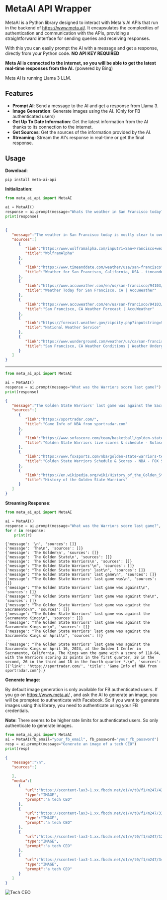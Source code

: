 # MetaAI API Wrapper

MetaAI is a Python library designed to interact with Meta's AI APIs that run in the backend of https://www.meta.ai/. It encapsulates the complexities of authentication and communication with the APIs, providing a straightforward interface for sending queries and receiving responses.

With this you can easily prompt the AI with a message and get a response, directly from your Python code. **NO API KEY REQUIRED**

**Meta AI is connected to the internet, so you will be able to get the latest real-time responses from the AI.** (powered by Bing)

Meta AI is running Llama 3 LLM.

## Features
- **Prompt AI**: Send a message to the AI and get a response from Llama 3.
- **Image Generation**: Generate images using the AI. (Only for FB authenticated users)
- **Get Up To Date Information**: Get the latest information from the AI thanks to its connection to the internet.
- **Get Sources**: Get the sources of the information provided by the AI.
- **Streaming**: Stream the AI's response in real-time or get the final response.

## Usage
**Download**:

   ```bash
   pip install meta-ai-api
   ```
   
**Initialization**:

```python
from meta_ai_api import MetaAI

ai = MetaAI()
response = ai.prompt(message="Whats the weather in San Francisco today? And what is the date?")
print(response)
 
```
```json
{
   "message":"The weather in San Francisco today is mostly clear to overcast, with no precipitation, a wind speed between 0 and 8 miles per hour and temperatures ranging from 51 to 55 degrees Fahrenheit ¹. The date is Friday, April 19, 2024 ². Please note that the weather forecast is continually changing ³ ⁴ ⁵ ⁶.\n",
   "sources":[
      {
         "link":"https://www.wolframalpha.com/input?i=San+Francisco+weather+today+and+date",
         "title":"WolframAlpha"
      },
      {
         "link":"https://www.timeanddate.com/weather/usa/san-francisco",
         "title":"Weather for San Francisco, California, USA - timeanddate.com"
      },
      {
         "link":"https://www.accuweather.com/en/us/san-francisco/94103/weather-today/347629",
         "title":"Weather Today for San Francisco, CA | AccuWeather"
      },
      {
         "link":"https://www.accuweather.com/en/us/san-francisco/94103/weather-forecast/347629",
         "title":"San Francisco, CA Weather Forecast | AccuWeather"
      },
      {
         "link":"https://forecast.weather.gov/zipcity.php?inputstring=San%20francisco%2CCA",
         "title":"National Weather Service"
      },
      {
         "link":"https://www.wunderground.com/weather/us/ca/san-francisco",
         "title":"San Francisco, CA Weather Conditions | Weather Underground"
      }
   ]
}
```
---
```python
from meta_ai_api import MetaAI

ai = MetaAI()
response = ai.prompt(message="What was the Warriors score last game?")
print(response)
```
```json
{
   "message":"The Golden State Warriors' last game was against the Sacramento Kings, and they lost 118-94 ¹ ². Stephen Curry scored 22 points, and the Kings' win eliminated the Warriors from the playoffs ³. The Warriors finished the season 46-36 and 10th in the Western Conference ⁴ ³.\n",
   "sources":[
      {
         "link":"https://sportradar.com/",
         "title":"Game Info of NBA from sportradar.com"
      },
      {
         "link":"https://www.sofascore.com/team/basketball/golden-state-warriors/3428",
         "title":"Golden State Warriors live scores & schedule - Sofascore"
      },
      {
         "link":"https://www.foxsports.com/nba/golden-state-warriors-team-schedule",
         "title":"Golden State Warriors Schedule & Scores - NBA - FOX Sports"
      },
      {
         "link":"https://en.wikipedia.org/wiki/History_of_the_Golden_State_Warriors",
         "title":"History of the Golden State Warriors"
      }
   ]
}
```

**Streaming Response**:

```python
from meta_ai_api import MetaAI

ai = MetaAI()
response = ai.prompt(message="What was the Warriors score last game?", stream=True)
for r in response:
    print(r)
```

```
{'message': '\n', 'sources': []}
{'message': 'The\n', 'sources': []}
{'message': 'The Golden\n', 'sources': []}
{'message': 'The Golden State\n', 'sources': []}
{'message': 'The Golden State Warriors\n', 'sources': []}
{'message': "The Golden State Warriors'\n", 'sources': []}
{'message': "The Golden State Warriors' last\n", 'sources': []}
{'message': "The Golden State Warriors' last game\n", 'sources': []}
{'message': "The Golden State Warriors' last game was\n", 'sources': []}
{'message': "The Golden State Warriors' last game was against\n", 'sources': []}
{'message': "The Golden State Warriors' last game was against the\n", 'sources': []}
{'message': "The Golden State Warriors' last game was against the Sacramento\n", 'sources': []}
{'message': "The Golden State Warriors' last game was against the Sacramento Kings\n", 'sources': []}
{'message': "The Golden State Warriors' last game was against the Sacramento Kings on\n", 'sources': []}
{'message': "The Golden State Warriors' last game was against the Sacramento Kings on April\n", 'sources': []}
...
{'message': "The Golden State Warriors' last game was against the Sacramento Kings on April 16, 2024, at the Golden 1 Center in Sacramento, California. The Kings won the game with a score of 118-94, with the Warriors scoring 22 points in the first quarter, 28 in the second, 26 in the third and 18 in the fourth quarter ¹.\n", 'sources': [{'link': 'https://sportradar.com/', 'title': 'Game Info of NBA from sportradar.com'}]}
```

**Generate Image**:

By default image generation is only available for FB authenticated users. If you go on https://www.meta.ai/ , and ask the AI to generate an image, you will be prompted to authenticate with Facebook.
So if you want to generate images using this library, you need to authenticate using your FB credentials.

**Note**: There seems to be higher rate limits for authenticated users. So only authenticate to generate images.

```python
from meta_ai_api import MetaAI
ai = MetaAI(fb_email="your_fb_email", fb_password="your_fb_password")
resp = ai.prompt(message="Generate an image of a tech CEO")
print(resp)
```

```json
{
   "message":"\n",
   "sources":[
      
   ],
   "media":[
      {
         "url":"https://scontent-lax3-1.xx.fbcdn.net/o1/v/t0/f1/m247/4282108942387920518_1946149595_21-04-2024-14-17-48.jpeg?_nc_ht=scontent-lax3-1.xx.fbcdn.net&_nc_cat=103&ccb=9-4&oh=00_AfCnbCX7nl_J5kF6mahnams4d99Rs5WZA780HGS_scfc6A&oe=662771EE&_nc_sid=5b3566",
         "type":"IMAGE",
         "prompt":"a tech CEO"
      },
      {
         "url":"https://scontent-lax3-1.xx.fbcdn.net/o1/v/t0/f1/m247/3356467762794691754_1025991308_21-04-2024-14-17-48.jpeg?_nc_ht=scontent-lax3-1.xx.fbcdn.net&_nc_cat=108&ccb=9-4&oh=00_AfBLmSbTSqshNAL82KIFk8hGXyL8iK_CZLGcMmmddPrxuA&oe=66276EDD&_nc_sid=5b3566",
         "type":"IMAGE",
         "prompt":"a tech CEO"
      },
      {
         "url":"https://scontent-lax3-1.xx.fbcdn.net/o1/v/t0/f1/m247/127487551948523111_2181921077_21-04-2024-14-17-48.jpeg?_nc_ht=scontent-lax3-1.xx.fbcdn.net&_nc_cat=104&ccb=9-4&oh=00_AfAejXKeKPA4vyKXoc6UR0rEirvZwi41P3KiCSQmHRHsEw&oe=66276E45&_nc_sid=5b3566",
         "type":"IMAGE",
         "prompt":"a tech CEO"
      },
      {
         "url":"https://scontent-lax3-1.xx.fbcdn.net/o1/v/t0/f1/m247/3497663176351797954_3954783377_21-04-2024-14-17-47.jpeg?_nc_ht=scontent-lax3-1.xx.fbcdn.net&_nc_cat=110&ccb=9-4&oh=00_AfBp3bAfcuofqtI-z9D4bHw-GuGgCNPH_xhMM0PG_95S9Q&oe=66277AE9&_nc_sid=5b3566",
         "type":"IMAGE",
         "prompt":"a tech CEO"
      }
   ]
}
```
![Tech CEO](https://scontent-lax3-1.xx.fbcdn.net/o1/v/t0/f1/m247/3497663176351797954_3954783377_21-04-2024-14-17-47.jpeg?_nc_ht=scontent-lax3-1.xx.fbcdn.net&_nc_cat=110&ccb=9-4&oh=00_AfBp3bAfcuofqtI-z9D4bHw-GuGgCNPH_xhMM0PG_95S9Q&oe=66277AE9&_nc_sid=5b3566)